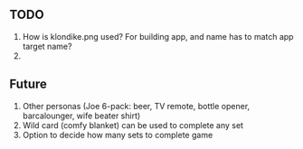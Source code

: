 ## TODO

1. How is klondike.png used? For building app, and name has to match app target name?
1.

## Future

1. Other personas (Joe 6-pack: beer, TV remote, bottle opener, barcalounger, wife beater shirt)
1. Wild card (comfy blanket) can be used to complete any set
1. Option to decide how many sets to complete game
